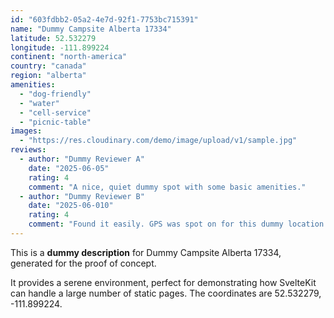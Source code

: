 ```yaml
---
id: "603fdbb2-05a2-4e7d-92f1-7753bc715391"
name: "Dummy Campsite Alberta 17334"
latitude: 52.532279
longitude: -111.899224
continent: "north-america"
country: "canada"
region: "alberta"
amenities:
  - "dog-friendly"
  - "water"
  - "cell-service"
  - "picnic-table"
images:
  - "https://res.cloudinary.com/demo/image/upload/v1/sample.jpg"
reviews:
  - author: "Dummy Reviewer A"
    date: "2025-06-05"
    rating: 4
    comment: "A nice, quiet dummy spot with some basic amenities."
  - author: "Dummy Reviewer B"
    date: "2025-06-010"
    rating: 4
    comment: "Found it easily. GPS was spot on for this dummy location."
---
```


This is a **dummy description** for Dummy Campsite Alberta 17334, generated for the proof of concept.

It provides a serene environment, perfect for demonstrating how SvelteKit can handle a large number of static pages. The coordinates are 52.532279, -111.899224.
